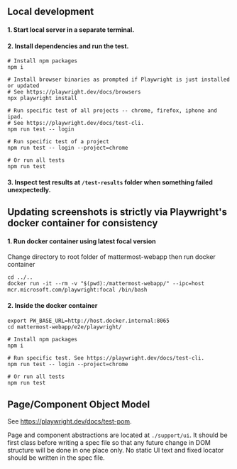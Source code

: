 ## Local development

#### 1. Start local server in a separate terminal.

#### 2. Install dependencies and run the test.

```
# Install npm packages
npm i

# Install browser binaries as prompted if Playwright is just installed or updated
# See https://playwright.dev/docs/browsers
npx playwright install

# Run specific test of all projects -- chrome, firefox, iphone and ipad.
# See https://playwright.dev/docs/test-cli.
npm run test -- login

# Run specific test of a project
npm run test -- login --project=chrome

# Or run all tests
npm run test
```

#### 3. Inspect test results at `/test-results` folder when something failed unexpectedly.

## Updating screenshots is strictly via Playwright's docker container for consistency

#### 1. Run docker container using latest focal version

Change directory to root folder of mattermost-webapp then run docker container

```
cd ../..
docker run -it --rm -v "$(pwd):/mattermost-webapp/" --ipc=host mcr.microsoft.com/playwright:focal /bin/bash
```

#### 2. Inside the docker container

```
export PW_BASE_URL=http://host.docker.internal:8065
cd mattermost-webapp/e2e/playwright/

# Install npm packages
npm i

# Run specific test. See https://playwright.dev/docs/test-cli.
npm run test -- login --project=chrome

# Or run all tests
npm run test
```

## Page/Component Object Model

See https://playwright.dev/docs/test-pom.

Page and component abstractions are located at `./support/ui`. It should be first class before writing a spec file so that any future change in DOM structure will be done in one place only. No static UI text and fixed locator should be written in the spec file.

